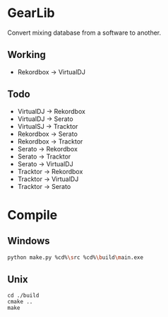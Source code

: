 # GearLib

Convert mixing database from a software to another.

## Working
- Rekordbox -> VirtualDJ

## Todo
- VirtualDJ -> Rekordbox
- VirtualDJ -> Serato
- VirtualSJ -> Tracktor
- Rekordbox -> Serato
- Rekordbox -> Tracktor
- Serato -> Rekordbox
- Serato -> Tracktor
- Serato -> VirtualDJ
- Tracktor -> Rekordbox
- Tracktor -> VirtualDJ
- Tracktor -> Serato

# Compile

## Windows
```bash
python make.py %cd%\src %cd%\build\main.exe
```

## Unix
```shell
cd ./build
cmake ..
make
```